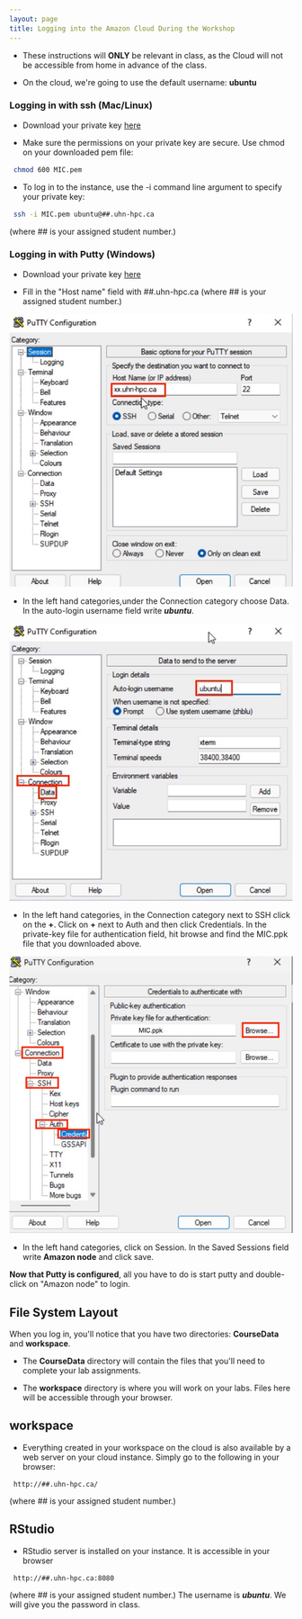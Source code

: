 ```yaml
---
layout: page
title: Logging into the Amazon Cloud During the Workshop
---
```


* These instructions will **ONLY** be relevant in class, as the Cloud will not be accessible from home in advance of the class.
 
* On the cloud, we're going to use the default username: **ubuntu**
 

### Logging in with ssh (Mac/Linux) <a id="maclinux"></a>

* Download your private key [here](http://mic.uhn-hpc.ca/private/MIC.pem)

* Make sure the permissions on your private key are secure. Use chmod on your downloaded pem file:

```bash
 chmod 600 MIC.pem
```

* To log in to the instance, use the -i command line argument to specify your private key:

```bash
 ssh -i MIC.pem ubuntu@##.uhn-hpc.ca
```

(where ## is your assigned student number.)

### Logging in with Putty (Windows) <a id="windows"></a>

* Download your private key [here](http://mic.uhn-hpc.ca/private/MIC.ppk)

* Fill in the "Host name" field with ##.uhn-hpc.ca (where ## is your assigned student number.)
 
<img src="https://github.com/bioinformaticsdotca/MIC_2022/blob/main/Putty_Basic_Options.jpg?raw=true" alt="Basic Putty Options" class="center">

* In the left hand categories,under the Connection category choose Data.  In the auto-login username field write ***ubuntu***.

<img src="https://github.com/bioinformaticsdotca/MIC_2022/blob/main/Putty_Data_Options.jpg?raw=true" alt="Putty Data Options" class="center"> 

* In the left hand categories, in the Connection category next to SSH click on the **+**. Click on **+** next to Auth and then click Credentials. In the private-key file for authentication field, hit browse and find the MIC.ppk file that you downloaded above.

<img src="https://github.com/bioinformaticsdotca/MIC_2022/blob/main/Putty_Auth_Options.jpg?raw=true" alt="Putty Auth Options" class="center">

* In the left hand categories, click on Session.  In the Saved Sessions field write **Amazon node** and click save.

**Now that Putty is configured**, all you have to do is start putty and double-click on "Amazon node" to login.


## File System Layout <a id="filesystem"></a>

When you log in, you'll notice that you have two directories: **CourseData** and **workspace**.

* The **CourseData** directory will contain the files that you'll need to complete your lab assignments.

* The **workspace** directory is where you will work on your labs. Files here will be accessible through your browser.

## workspace

* Everything created in your workspace on the cloud is also available by a web server on your cloud instance.  Simply go to the following in your browser:

```
 http://##.uhn-hpc.ca/
```
(where ## is your assigned student number.)

## RStudio 
* RStudio server is installed on your instance. It is accessible in your browser
```
 http://##.uhn-hpc.ca:8080
```
(where ## is your assigned student number.) The username is ***ubuntu***. We will give you the password in class.
